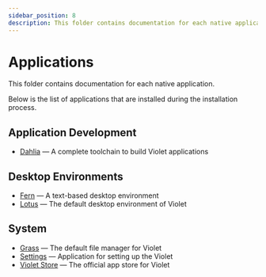 ```yaml
---
sidebar_position: 8
description: This folder contains documentation for each native application.
---
```


# Applications

This folder contains documentation for each native application.

Below is the list of applications that are installed during
the installation process.

## Application Development
- [Dahlia](./dahlia.md) — A complete toolchain to build Violet applications

## Desktop Environments
- [Fern](./fern.md) — A text-based desktop environment
- [Lotus](./lotus.md) — The default desktop environment of Violet

## System
- [Grass](./grass.md) — The default file manager for Violet
- [Settings](./settings.md) — Application for setting up the Violet
- [Violet Store](./store.md) — The official app store for Violet